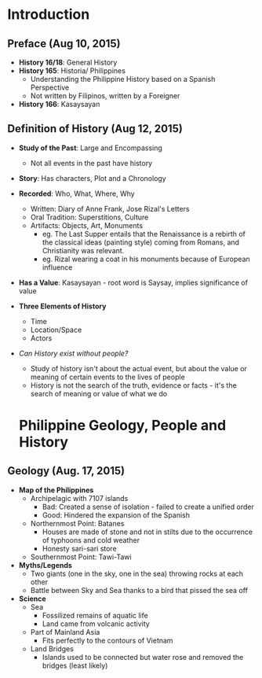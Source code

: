 # Introduction

## Preface (Aug 10, 2015)
* **History 16/18**: General History
* **History 165**: Historia/ Philippines
  * Understanding the Philippine History based on a Spanish Perspective
  * Not written by Filipinos, written by a Foreigner
* **History 166**: Kasaysayan

## Definition of History (Aug 12, 2015)
* **Study of the Past**: Large and Encompassing
  * Not all events in the past have history
* **Story**: Has characters, Plot and a Chronology
* **Recorded**: Who, What, Where, Why
  * Written: Diary of Anne Frank, Jose Rizal's Letters
  * Oral Tradition: Superstitions, Culture
  * Artifacts: Objects, Art, Monuments
    * eg. The Last Supper entails that the Renaissance is a rebirth of the classical ideas (painting style) coming from Romans, and Christianity was relevant.
    * eg. Rizal wearing a coat in his monuments because of European influence
* **Has a Value**: Kasaysayan - root word is Saysay, implies significance of value

* **Three Elements of History**
  * Time
  * Location/Space
  * Actors
* *Can History exist without people?* 
  * Study of history isn't about the actual event, but about the value or meaning of certain events to the lives of people
  * History is not the search of the truth, evidence or facts - it's the search of meaning or value of what we do

  # Philippine Geology, People and History


## Geology (Aug. 17, 2015)
* **Map of the Philippines**
  * Archipelagic with 7107 islands
    * Bad: Created a sense of isolation - failed to create a unified order
    * Good: Hindered the expansion of the Spanish
  * Northernmost Point: Batanes
    * Houses are made of stone and not in stilts due to the occurrence of typhoons and cold weather
    * Honesty sari-sari store
  * Southernmost Point: Tawi-Tawi
* **Myths/Legends**
  * Two giants (one in the sky, one in the sea) throwing rocks at each other
  * Battle between Sky and Sea thanks to a bird that pissed the sea off
* **Science**
  * Sea
    * Fossilized remains of aquatic life
    * Land came from volcanic activity
  * Part of Mainland Asia
    * Fits perfectly to the contours of Vietnam
  * Land Bridges
    * Islands used to be connected but water rose and removed the bridges (least likely)